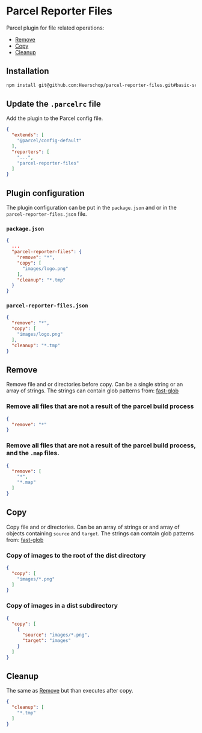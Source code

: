 # Parcel Reporter Files

Parcel plugin for file related operations:

- [Remove](#remove)
- [Copy](#copy)
- [Cleanup](#cleanup)

## Installation

```bash
npm install git@github.com:Heerschop/parcel-reporter-files.git#basic-setup --save-dev
```

## Update the `.parcelrc` file

Add the plugin to the Parcel config file.

```json
{
  "extends": [
    "@parcel/config-default"
  ],
  "reporters": [
    "...",
    "parcel-reporter-files"
  ]
}
```

## Plugin configuration

The plugin configuration can be put in the `package.json` and or in the `parcel-reporter-files.json` file.

### `package.json`

```json
{
  ...
  "parcel-reporter-files": {
    "remove": "*",
    "copy": [
      "images/logo.png"
    ],
    "cleanup": "*.tmp"
  }
}
```

### `parcel-reporter-files.json`

```json
{
  "remove": "*",
  "copy": [
    "images/logo.png"
  ],
  "cleanup": "*.tmp"
}
```

## Remove

Remove file and or directories before copy. Can be a single string or an array of strings. The strings can contain glob patterns from: [fast-glob](https://github.com/mrmlnc/fast-glob#readme)

### Remove all files that are not a result of the parcel build process

```json
{
  "remove": "*"
}
```

### Remove all files that are not a result of the parcel build process, and the `.map` files.

```json
{
  "remove": [
    "*",
    "*.map"
  ]
}
```

## Copy

Copy file and or directories. Can be an array of strings or and array of objects containing `source` and `target`. The strings can contain glob patterns from: [fast-glob](https://github.com/mrmlnc/fast-glob#readme)

### Copy of images to the root of the dist directory

```json
{
  "copy": [
    "images/*.png"
  ]
}
```

### Copy of images in a dist subdirectory

```json
{
  "copy": [
    {
      "source": "images/*.png",
      "target": "images"
    }
  ]
}
```

## Cleanup

The same as [Remove](#remove) but than executes after copy.

```json
{
  "cleanup": [
    "*.tmp"
  ]
}
```
